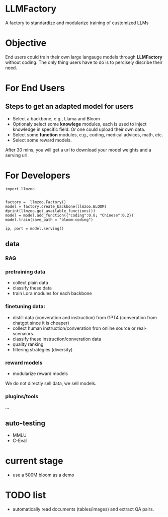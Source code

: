 # LLMFactory
A factory to standardize and modularize  training of customized LLMs

# Objective
End users could train their own large langauge models through **LLMFactory** without coding. The only thing users have to do is  to  percisely discribe  their need.
 
# For End Users

## Steps to get an adapted model for users
- Select a backbone, e.g., Llama and Bloom
- Optionaly select some **knowlege** modules, each is used to inject knowledge in specific field. Or one could upload their own data.
- Select some **function** modules, e.g., coding, medical advices, math, etc.
- Select some reward models.

After 30 mins, you will get a url to download your model weights and a serving url.

# For Developers

```
import llmzoo


factory =  llmzoo.Factory()
model = factory.create_backbone(llmzoo.BLOOM)
#print(llmzoo.get_available_functions())
model = model.add_function({"coding":0.8; "Chinese":0.2})
model.train(save_path = "bloom-coding")

ip, port = model.serving()

```
## data


### RAG

### pretraining data

- collect plain data
- classify these data
- train Lora modules for each backbone

### finetuning data:
- distill data (converation and instruction) from GPT4 (converation from chatgpt since it is cheaper)
- collect human instruction/converation fron online source or real-scenaiors.
- classify these instruction/converation data
- quality ranking
- filtering strategies (diversity)

### reward models
- modularize reward models

We do not directly sell data, we sell models.

### plugins/tools

…

## auto-testing
- MMLU
- C-Eval


# current stage
- use a 500M bloom as a demo

# TODO list

- automatically read documents (tables/images) and extract QA pairs.


